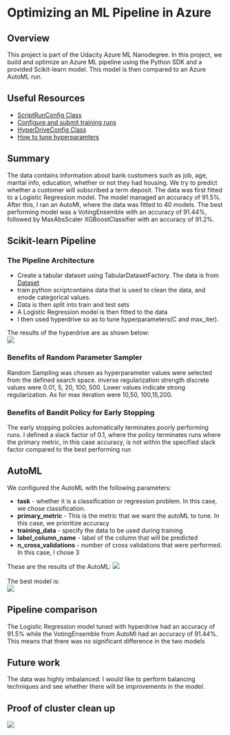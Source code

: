 # Optimizing an ML Pipeline in Azure

## Overview
This project is part of the Udacity Azure ML Nanodegree.
In this project, we build and optimize an Azure ML pipeline using the Python SDK and a provided Scikit-learn model.
This model is then compared to an Azure AutoML run.

## Useful Resources
- [ScriptRunConfig Class](https://docs.microsoft.com/en-us/python/api/azureml-core/azureml.core.scriptrunconfig?view=azure-ml-py)
- [Configure and submit training runs](https://docs.microsoft.com/en-us/azure/machine-learning/how-to-set-up-training-targets)
- [HyperDriveConfig Class](https://docs.microsoft.com/en-us/python/api/azureml-train-core/azureml.train.hyperdrive.hyperdriveconfig?view=azure-ml-py)
- [How to tune hyperparamters](https://docs.microsoft.com/en-us/azure/machine-learning/how-to-tune-hyperparameters)


## Summary
The data contains information about bank customers such as job, age, marital info, education, whether or not they had housing. We try to predict whether 
a customer will subscribed a term deposit.
The data was first fitted to a Logistic Regression model. The model managed an accuracy of 91.5%. After this, I ran an AutoMl, where the data was fitted to 40 models. The best performing model was a VotingEnsemble with an accuracy of 91.44%, followed by MaxAbsScaler XGBoostClassifier with an accuracy of 91.2%.

## Scikit-learn Pipeline
### The Pipeline Architecture
* Create a tabular dataset using TabularDatasetFactory. The data is from <a href = "https://automlsamplenotebookdata.blob.core.windows.net/automl-sample-notebook-data/bankmarketing_train.csv">Dataset</a>
* train python scriptcontains data that is used to clean the data, and enode categorical values.
* Data is then split into train and test sets
* A Logistic Regression model is then fitted to the data
* I then used hyperdrive so as to tune hyperparameters(C and max_iter).

The results of the hyperdrive are as shown below:<br>
<img src="https://github.com/Kevin-Nduati/Udacity-Project/blob/df9095aa232b556673ba7afde258016243336856/images/hyperdrive.png">

### Benefits of Random Parameter Sampler
Random Sampling was chosen as hyperparameter values were selected from the defined search space. inverse regularization strength discrete values were 0.01, 5, 20, 100, 500. Lower values indicate strong regularization. As for max iteration were 10,50, 100,15,200.

### Benefits of Bandit Policy for Early Stopping
The early stopping policies automatically terminates poorly performing runs. I defined a slack factor of 0.1, where the policy terminates runs where the primary metric, in this case accuracy, is not within the specified slack factor compared to the best performing run

## AutoML
We configured the AutoML with the following parameters:
* **task** - whether it is a classification or regression problem. In this case, we chose classification.
* **primary_metric** - This is the metric that we want the autoML to tune. In this case, we prioritize accuracy
* **training_data** - specify the data to be used during training
* **label_column_name** - label of the column that will be predicted
* **n_cross_validations** - number of cross validations that were performed. In this case, I chose 3

These are the results of the AutoML:
<img src="https://github.com/Kevin-Nduati/Udacity-Project/blob/master/images/automl.png">
<br><br>
The best model is:<br>
<img src="https://github.com/Kevin-Nduati/Udacity-Project/blob/master/images/model.png">

## Pipeline comparison
The Logistic Regression model tuned with hyperdrive had an accuracy of 91.5% while the VotingEnsemble from AutoMl had an accuracy of 91.44%. This means that there was no significant difference in the two models 


## Future work
The data was highly imbalanced. I would like to perform balancing techniques and see whether there will be improvements in the model.

## Proof of cluster clean up
<img src="https://github.com/Kevin-Nduati/Udacity-Project/blob/master/images/clean.png">
